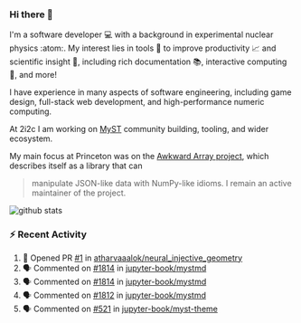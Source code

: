 ### Hi there 👋 

I'm a software developer 💻 with a background in experimental nuclear physics :atom:. My interest lies in tools :wrench: to improve productivity :chart_with_upwards_trend: and scientific insight :telescope:, including rich documentation 📚, interactive computing 🧮, and more! 

I have experience in many aspects of software engineering, including game design, full-stack web development, and high-performance numeric computing. 

At 2i2c I am working on [MyST](https://github.com/jupyter-book/mystmd) community building, tooling, and wider ecosystem. 

My main focus at Princeton was on the [Awkward Array project](awkward-array.org/), which describes itself as a library that can 
> manipulate JSON-like data with NumPy-like idioms. I remain an active maintainer of the project. 

![github stats](https://github-readme-stats.vercel.app/api?username=agoose77&show_icons=true&hide_rank=true&hide_title=true&bg_color=30,e76445,904e95&text_color=efe3ec&icon_color=efe3ec)
<!--
**agoose77/agoose77** is a ✨ _special_ ✨ repository because its `README.md` (this file) appears on your GitHub profile.

Here are some ideas to get you started:

- 🔭 I’m currently working on ...
- 🌱 I’m currently learning ...
- 👯 I’m looking to collaborate on ...
- 🤔 I’m looking for help with ...
- 💬 Ask me about ...
- 📫 How to reach me: ...
- 😄 Pronouns: ...
- ⚡ Fun fact: ...
-->

### :zap: Recent Activity

<!--START_SECTION:activity-->
1. 💪 Opened PR [#1](https://github.com/atharvaaalok/neural_injective_geometry/pull/1) in [atharvaaalok/neural_injective_geometry](https://github.com/atharvaaalok/neural_injective_geometry)
2. 🗣 Commented on [#1814](https://github.com/jupyter-book/mystmd/pull/1814#issuecomment-2615409984) in [jupyter-book/mystmd](https://github.com/jupyter-book/mystmd)
3. 🗣 Commented on [#1814](https://github.com/jupyter-book/mystmd/pull/1814#issuecomment-2613569486) in [jupyter-book/mystmd](https://github.com/jupyter-book/mystmd)
4. 🗣 Commented on [#1812](https://github.com/jupyter-book/mystmd/pull/1812#issuecomment-2613552308) in [jupyter-book/mystmd](https://github.com/jupyter-book/mystmd)
5. 🗣 Commented on [#521](https://github.com/jupyter-book/myst-theme/pull/521#issuecomment-2610814270) in [jupyter-book/myst-theme](https://github.com/jupyter-book/myst-theme)
<!--END_SECTION:activity-->
